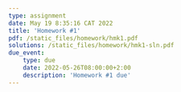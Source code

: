 ```yaml
---
type: assignment
date: May 19 8:35:16 CAT 2022
title: 'Homework #1'
pdf: /static_files/homework/hmk1.pdf
solutions: /static_files/homework/hmk1-sln.pdf
due_event: 
    type: due
    date: 2022-05-26T08:00:00+2:00
    description: 'Homework #1 due'
---
```

